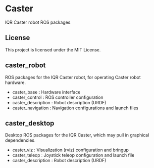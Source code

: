 # Caster

IQR Caster robot ROS packages

## License
This project is licensed under the MIT License.

## caster_robot
ROS packages for the IQR Caster robot, for operating Caster robot hardware. 

 - caster_base : Hardware interface 
 - caster_control : ROS controller configuration
 - caster_description : Robot description (URDF)
 - caster_navigation : Navigation configurations and launch files

## caster_desktop
Desktop ROS packages for the IQR Caster, which may pull in graphical dependencies.

 - caster_viz : Visualization (rviz) configuration and bringup
 - caster_teleop : Joystick teleop configuration and launch file
 - caster_description : Robot description (URDF)
